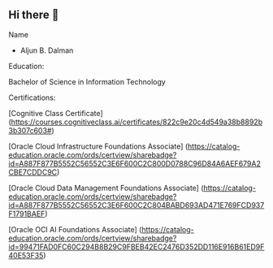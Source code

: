 ## Hi there 👋

Name 
- Aljun B. Dalman

Education:

Bachelor of Science in Information Technology

Certifications:

[Cognitive Class Certificate] (https://courses.cognitiveclass.ai/certificates/822c9e20c4d549a38b8892b3b307c603#)

[Oracle Cloud Infrastructure Foundations Associate] (https://catalog-education.oracle.com/ords/certview/sharebadge?id=A887F877B5552C56552C3E6F600C2C800D0788C96D84A6AEF679A2CBE7CDDC9C)

[Oracle Cloud Data Management Foundations Associate] (https://catalog-education.oracle.com/ords/certview/sharebadge?id=A887F877B5552C56552C3E6F600C2C804BABD693AD471E769FCD937F1791BAEF)

[Oracle OCI AI Foundations Associate] (https://catalog-education.oracle.com/ords/certview/sharebadge?id=99471FAD0FC60C294B8B29C9FBEB42EC2476D352DD116E916B61ED9F40E53F35)




<!--
**aljundalman/aljundalman** is a ✨ _special_ ✨ repository because its `README.md` (this file) appears on your GitHub profile.

- 🔭 I’m currently working on ...
- 🌱 I’m currently learning ...
- 👯 I’m looking to collaborate on ...
- 🤔 I’m looking for help with ...
- 💬 Ask me about ...
- 📫 How to reach me: ...
- 😄 Pronouns: ...
- ⚡ Fun fact: ...
-->
